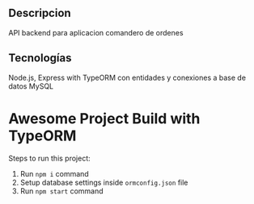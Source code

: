 ## Descripcion

API backend para aplicacion comandero de ordenes

## Tecnologías

Node.js, Express with TypeORM con entidades y conexiones a base de datos MySQL

# Awesome Project Build with TypeORM

Steps to run this project:

1. Run `npm i` command
2. Setup database settings inside `ormconfig.json` file
3. Run `npm start` command
